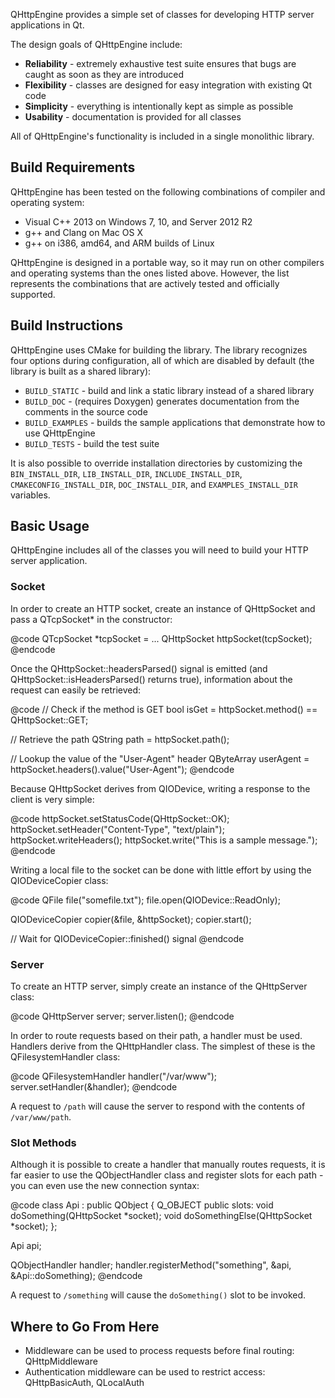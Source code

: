 QHttpEngine provides a simple set of classes for developing HTTP server applications in Qt.

The design goals of QHttpEngine include:

- **Reliability** - extremely exhaustive test suite ensures that bugs are caught as soon as they are introduced
- **Flexibility** - classes are designed for easy integration with existing Qt code
- **Simplicity** - everything is intentionally kept as simple as possible
- **Usability** - documentation is provided for all classes

All of QHttpEngine's functionality is included in a single monolithic library.

## Build Requirements

QHttpEngine has been tested on the following combinations of compiler and operating system:

- Visual C++ 2013 on Windows 7, 10, and Server 2012 R2
- g++ and Clang on Mac OS X
- g++ on i386, amd64, and ARM builds of Linux

QHttpEngine is designed in a portable way, so it may run on other compilers and operating systems than the ones listed above. However, the list represents the combinations that are actively tested and officially supported.

## Build Instructions

QHttpEngine uses CMake for building the library. The library recognizes four options during configuration, all of which are disabled by default (the library is built as a shared library):

- `BUILD_STATIC` - build and link a static library instead of a shared library
- `BUILD_DOC` - (requires Doxygen) generates documentation from the comments in the source code
- `BUILD_EXAMPLES` - builds the sample applications that demonstrate how to use QHttpEngine
- `BUILD_TESTS` - build the test suite

It is also possible to override installation directories by customizing the `BIN_INSTALL_DIR`, `LIB_INSTALL_DIR`, `INCLUDE_INSTALL_DIR`, `CMAKECONFIG_INSTALL_DIR`, `DOC_INSTALL_DIR`, and `EXAMPLES_INSTALL_DIR` variables.

## Basic Usage

QHttpEngine includes all of the classes you will need to build your HTTP server application.

### Socket

In order to create an HTTP socket, create an instance of QHttpSocket and pass a QTcpSocket* in the constructor:

@code
QTcpSocket *tcpSocket = ...
QHttpSocket httpSocket(tcpSocket);
@endcode

Once the QHttpSocket::headersParsed() signal is emitted (and QHttpSocket::isHeadersParsed() returns true), information about the request can easily be retrieved:

@code
// Check if the method is GET
bool isGet = httpSocket.method() == QHttpSocket::GET;

// Retrieve the path
QString path = httpSocket.path();

// Lookup the value of the "User-Agent" header
QByteArray userAgent = httpSocket.headers().value("User-Agent");
@endcode

Because QHttpSocket derives from QIODevice, writing a response to the client is very simple:

@code
httpSocket.setStatusCode(QHttpSocket::OK);
httpSocket.setHeader("Content-Type", "text/plain");
httpSocket.writeHeaders();
httpSocket.write("This is a sample message.");
@endcode

Writing a local file to the socket can be done with little effort by using the QIODeviceCopier class:

@code
QFile file("somefile.txt");
file.open(QIODevice::ReadOnly);

QIODeviceCopier copier(&file, &httpSocket);
copier.start();

// Wait for QIODeviceCopier::finished() signal
@endcode

### Server

To create an HTTP server, simply create an instance of the QHttpServer class:

@code
QHttpServer server;
server.listen();
@endcode

In order to route requests based on their path, a handler must be used. Handlers derive from the QHttpHandler class. The simplest of these is the QFilesystemHandler class:

@code
QFilesystemHandler handler("/var/www");
server.setHandler(&handler);
@endcode

A request to `/path` will cause the server to respond with the contents of `/var/www/path`.

### Slot Methods

Although it is possible to create a handler that manually routes requests, it is far easier to use the QObjectHandler class and register slots for each path - you can even use the new connection syntax:

@code
class Api : public QObject
{
    Q_OBJECT
public slots:
    void doSomething(QHttpSocket *socket);
    void doSomethingElse(QHttpSocket *socket);
};

Api api;

QObjectHandler handler;
handler.registerMethod("something", &api, &Api::doSomething);
@endcode

A request to `/something` will cause the `doSomething()` slot to be invoked.

## Where to Go From Here

- Middleware can be used to process requests before final routing: QHttpMiddleware
- Authentication middleware can be used to restrict access: QHttpBasicAuth, QLocalAuth
